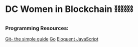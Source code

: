 # DC Women in Blockchain ⛓⛓⛓


### Programming Resources:
[Git- the simple guide](http://rogerdudler.github.io/git-guide/)
[Go](https://tour.golang.org/welcome/1)
[Eloquent JavaScript](https://eloquentjavascript.net/)
